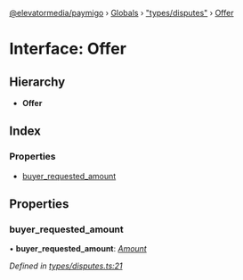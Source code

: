[@elevatormedia/paymigo](../README.md) › [Globals](../globals.md) › ["types/disputes"](../modules/_types_disputes_.md) › [Offer](_types_disputes_.offer.md)

# Interface: Offer

## Hierarchy

-   **Offer**

## Index

### Properties

-   [buyer_requested_amount](_types_disputes_.offer.md#buyer_requested_amount)

## Properties

### buyer_requested_amount

• **buyer_requested_amount**: _[Amount](_types_common_.amount.md)_

_Defined in [types/disputes.ts:21](https://github.com/ELEVATORmedia/paymigo/blob/56771c5/src/types/disputes.ts#L21)_
